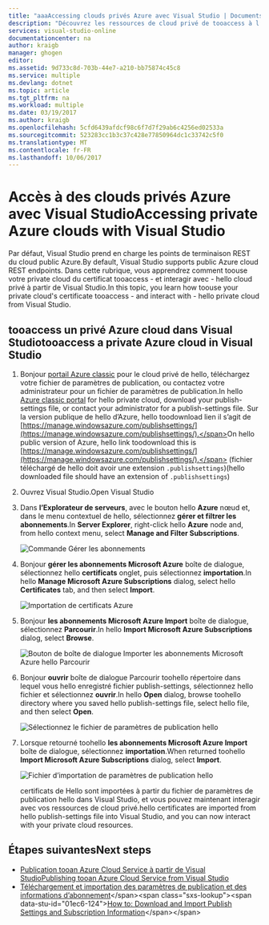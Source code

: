 ```yaml
---
title: "aaaAccessing clouds privés Azure avec Visual Studio | Documents Microsoft"
description: "Découvrez les ressources de cloud privé de tooaccess à l’aide de Visual Studio."
services: visual-studio-online
documentationcenter: na
author: kraigb
manager: ghogen
editor: 
ms.assetid: 9d733c8d-703b-44e7-a210-bb75874c45c8
ms.service: multiple
ms.devlang: dotnet
ms.topic: article
ms.tgt_pltfrm: na
ms.workload: multiple
ms.date: 03/19/2017
ms.author: kraigb
ms.openlocfilehash: 5cfd6439afdcf98c6f7d7f29ab6c4256ed02533a
ms.sourcegitcommit: 523283cc1b3c37c428e77850964dc1c33742c5f0
ms.translationtype: MT
ms.contentlocale: fr-FR
ms.lasthandoff: 10/06/2017
---
```

# <a name="accessing-private-azure-clouds-with-visual-studio"></a><span data-ttu-id="01ec6-103">Accès à des clouds privés Azure avec Visual Studio</span><span class="sxs-lookup"><span data-stu-id="01ec6-103">Accessing private Azure clouds with Visual Studio</span></span>
<span data-ttu-id="01ec6-104">Par défaut, Visual Studio prend en charge les points de terminaison REST du cloud public Azure.</span><span class="sxs-lookup"><span data-stu-id="01ec6-104">By default, Visual Studio supports public Azure cloud REST endpoints.</span></span> <span data-ttu-id="01ec6-105">Dans cette rubrique, vous apprendrez comment toouse votre private cloud du certificat tooaccess - et interagir avec - hello cloud privé à partir de Visual Studio.</span><span class="sxs-lookup"><span data-stu-id="01ec6-105">In this topic, you learn how toouse your private cloud's certificate tooaccess - and interact with - hello private cloud from Visual Studio.</span></span>

## <a name="tooaccess-a-private-azure-cloud-in-visual-studio"></a><span data-ttu-id="01ec6-106">tooaccess un privé Azure cloud dans Visual Studio</span><span class="sxs-lookup"><span data-stu-id="01ec6-106">tooaccess a private Azure cloud in Visual Studio</span></span>
1. <span data-ttu-id="01ec6-107">Bonjour [portail Azure classic](http://go.microsoft.com/fwlink/?LinkID=213885) pour le cloud privé de hello, téléchargez votre fichier de paramètres de publication, ou contactez votre administrateur pour un fichier de paramètres de publication.</span><span class="sxs-lookup"><span data-stu-id="01ec6-107">In hello [Azure classic portal](http://go.microsoft.com/fwlink/?LinkID=213885) for hello private cloud, download your publish-settings file, or contact your administrator for a publish-settings file.</span></span> <span data-ttu-id="01ec6-108">Sur la version publique de hello d’Azure, hello toodownload lien il s’agit de [https://manage.windowsazure.com/publishsettings/](https://manage.windowsazure.com/publishsettings/).</span><span class="sxs-lookup"><span data-stu-id="01ec6-108">On hello public version of Azure, hello link toodownload this is [https://manage.windowsazure.com/publishsettings/](https://manage.windowsazure.com/publishsettings/).</span></span> <span data-ttu-id="01ec6-109">(fichier téléchargé de hello doit avoir une extension `.publishsettings`)</span><span class="sxs-lookup"><span data-stu-id="01ec6-109">(hello downloaded file should have an extension of `.publishsettings`)</span></span>

1. <span data-ttu-id="01ec6-110">Ouvrez Visual Studio.</span><span class="sxs-lookup"><span data-stu-id="01ec6-110">Open Visual Studio</span></span>

1. <span data-ttu-id="01ec6-111">Dans **l’Explorateur de serveurs**, avec le bouton hello **Azure** nœud et, dans le menu contextuel de hello, sélectionnez **gérer et filtrer les abonnements**.</span><span class="sxs-lookup"><span data-stu-id="01ec6-111">In **Server Explorer**, right-click hello **Azure** node and, from hello context menu, select **Manage and Filter Subscriptions**.</span></span>
   
    ![Commande Gérer les abonnements](./media/vs-azure-tools-access-private-azure-clouds-with-visual-studio/IC790778.png)

1. <span data-ttu-id="01ec6-113">Bonjour **gérer les abonnements Microsoft Azure** boîte de dialogue, sélectionnez hello **certificats** onglet, puis sélectionnez **importation**.</span><span class="sxs-lookup"><span data-stu-id="01ec6-113">In hello **Manage Microsoft Azure Subscriptions** dialog, select hello **Certificates** tab, and then select **Import**.</span></span>
   
    ![Importation de certificats Azure](./media/vs-azure-tools-access-private-azure-clouds-with-visual-studio/IC790779.png)

1. <span data-ttu-id="01ec6-115">Bonjour **les abonnements Microsoft Azure Import** boîte de dialogue, sélectionnez **Parcourir**.</span><span class="sxs-lookup"><span data-stu-id="01ec6-115">In hello **Import Microsoft Azure Subscriptions** dialog, select **Browse**.</span></span>

    ![Bouton de boîte de dialogue Importer les abonnements Microsoft Azure hello Parcourir](./media/vs-azure-tools-access-private-azure-clouds-with-visual-studio/browse-button.png)

1. <span data-ttu-id="01ec6-117">Bonjour **ouvrir** boîte de dialogue Parcourir toohello répertoire dans lequel vous hello enregistré fichier publish-settings, sélectionnez hello fichier et sélectionnez **ouvrir**.</span><span class="sxs-lookup"><span data-stu-id="01ec6-117">In hello **Open** dialog, browse toohello directory where you saved hello publish-settings file, select hello file, and then select **Open**.</span></span>

    ![Sélectionnez le fichier de paramètres de publication hello](./media/vs-azure-tools-access-private-azure-clouds-with-visual-studio/select-publish-settings-file.png)

1. <span data-ttu-id="01ec6-119">Lorsque retourné toohello **les abonnements Microsoft Azure Import** boîte de dialogue, sélectionnez **importation**.</span><span class="sxs-lookup"><span data-stu-id="01ec6-119">When returned toohello **Import Microsoft Azure Subscriptions** dialog, select **Import**.</span></span>

    ![Fichier d’importation de paramètres de publication hello](./media/vs-azure-tools-access-private-azure-clouds-with-visual-studio/IC790780.png)

    <span data-ttu-id="01ec6-121">certificats de Hello sont importées à partir du fichier de paramètres de publication hello dans Visual Studio, et vous pouvez maintenant interagir avec vos ressources de cloud privé.</span><span class="sxs-lookup"><span data-stu-id="01ec6-121">hello certificates are imported from hello publish-settings file into Visual Studio, and you can now interact with your private cloud resources.</span></span>
   
## <a name="next-steps"></a><span data-ttu-id="01ec6-122">Étapes suivantes</span><span class="sxs-lookup"><span data-stu-id="01ec6-122">Next steps</span></span>
- [<span data-ttu-id="01ec6-123">Publication tooan Azure Cloud Service à partir de Visual Studio</span><span class="sxs-lookup"><span data-stu-id="01ec6-123">Publishing tooan Azure Cloud Service from Visual Studio</span></span>](https://msdn.microsoft.com/library/azure/ee460772.aspx)
- <span data-ttu-id="01ec6-124">[Téléchargement et importation des paramètres de publication et des informations d’abonnement](https://msdn.microsoft.com/library/dn385850\(v=nav.70\).aspx)</span><span class="sxs-lookup"><span data-stu-id="01ec6-124">[How to: Download and Import Publish Settings and Subscription Information](https://msdn.microsoft.com/library/dn385850\(v=nav.70\).aspx)</span></span>
